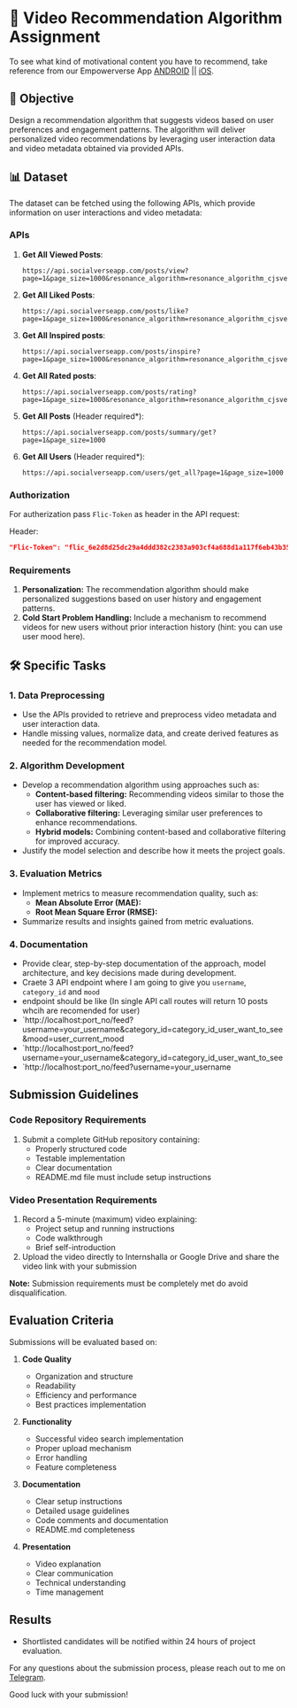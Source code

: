 
# 🎥 Video Recommendation Algorithm Assignment
To see what kind of motivational content you have to recommend, take reference from our Empowerverse App [ANDROID](https://play.google.com/store/apps/details?id=com.empowerverse.app) || [iOS](https://apps.apple.com/us/app/empowerverse/id6449552284).

## 🎯 Objective

Design a recommendation algorithm that suggests videos based on user preferences and engagement patterns. The algorithm will deliver personalized video recommendations by leveraging user interaction data and video metadata obtained via provided APIs.

## 📊 Dataset

The dataset can be fetched using the following APIs, which provide information on user interactions and video metadata:

### APIs

1. **Get All Viewed Posts**:
   ```
   https://api.socialverseapp.com/posts/view?page=1&page_size=1000&resonance_algorithm=resonance_algorithm_cjsvervb7dbhss8bdrj89s44jfjdbsjd0xnjkbvuire8zcjwerui3njfbvsujc5if
   ```

2. **Get All Liked Posts**:
   ```
   https://api.socialverseapp.com/posts/like?page=1&page_size=1000&resonance_algorithm=resonance_algorithm_cjsvervb7dbhss8bdrj89s44jfjdbsjd0xnjkbvuire8zcjwerui3njfbvsujc5if
   ```

3. **Get All Inspired posts**:
   ```
   https://api.socialverseapp.com/posts/inspire?page=1&page_size=1000&resonance_algorithm=resonance_algorithm_cjsvervb7dbhss8bdrj89s44jfjdbsjd0xnjkbvuire8zcjwerui3njfbvsujc5if
   ```


4. **Get All Rated posts**:
   ```
   https://api.socialverseapp.com/posts/rating?page=1&page_size=1000&resonance_algorithm=resonance_algorithm_cjsvervb7dbhss8bdrj89s44jfjdbsjd0xnjkbvuire8zcjwerui3njfbvsujc5if
   ```

5. **Get All Posts** (Header required*):
   ```
   https://api.socialverseapp.com/posts/summary/get?page=1&page_size=1000
   ```

6. **Get All Users** (Header required*):
   ```
   https://api.socialverseapp.com/users/get_all?page=1&page_size=1000
   ```

### Authorization

For autherization pass `Flic-Token` as header in the API request:

Header:
```json
"Flic-Token": "flic_6e2d8d25dc29a4ddd382c2383a903cf4a688d1a117f6eb43b35a1e7fadbb84b8"
```

### Requirements

1. **Personalization:** The recommendation algorithm should make personalized suggestions based on user history and engagement patterns.
2. **Cold Start Problem Handling:** Include a mechanism to recommend videos for new users without prior interaction history (hint: you can use user mood here).

## 🛠️ Specific Tasks

### 1. Data Preprocessing
   - Use the APIs provided to retrieve and preprocess video metadata and user interaction data.
   - Handle missing values, normalize data, and create derived features as needed for the recommendation model.

### 2. Algorithm Development
   - Develop a recommendation algorithm using approaches such as:
     - **Content-based filtering:** Recommending videos similar to those the user has viewed or liked.
     - **Collaborative filtering:** Leveraging similar user preferences to enhance recommendations.
     - **Hybrid models:** Combining content-based and collaborative filtering for improved accuracy.
   - Justify the model selection and describe how it meets the project goals.

### 3. Evaluation Metrics
   - Implement metrics to measure recommendation quality, such as:
     - **Mean Absolute Error (MAE):**
     - **Root Mean Square Error (RMSE):**
   - Summarize results and insights gained from metric evaluations.

### 4. Documentation
   - Provide clear, step-by-step documentation of the approach, model architecture, and key decisions made during development.
   - Craete 3 API endpoint where I am going to give you `username`, `category_id` and `mood`
   - endpoint should be like (In single API call routes will return 10 posts whcih are recomended for user)
   - `http://localhost:port_no/feed?username=your_username&category_id=category_id_user_want_to_see&mood=user_current_mood
   - `http://localhost:port_no/feed?username=your_username&category_id=category_id_user_want_to_see
   - `http://localhost:port_no/feed?username=your_username

## Submission Guidelines
### Code Repository Requirements
1. Submit a complete GitHub repository containing:
   - Properly structured code
   - Testable implementation
   - Clear documentation
   - README.md file must include setup instructions

### Video Presentation Requirements
1. Record a 5-minute (maximum) video explaining:
   - Project setup and running instructions
   - Code walkthrough
   - Brief self-introduction
2. Upload the video directly to Internshalla or Google Drive and share the video link with your submission

**Note:** Submission requirements must be completely met do avoid disqualification.

## Evaluation Criteria

Submissions will be evaluated based on:

1. **Code Quality**
   - Organization and structure
   - Readability
   - Efficiency and performance
   - Best practices implementation

2. **Functionality**
   - Successful video search implementation
   - Proper upload mechanism
   - Error handling
   - Feature completeness

3. **Documentation**
   - Clear setup instructions
   - Detailed usage guidelines
   - Code comments and documentation
   - README.md completeness

4. **Presentation**
   - Video explanation
   - Clear communication
   - Technical understanding
   - Time management

## Results

- Shortlisted candidates will be notified within 24 hours of project evaluation.

For any questions about the submission process, please reach out to me on [Telegram](https://t.me/+VljbLT8o75QxN2I9).

Good luck with your submission!
